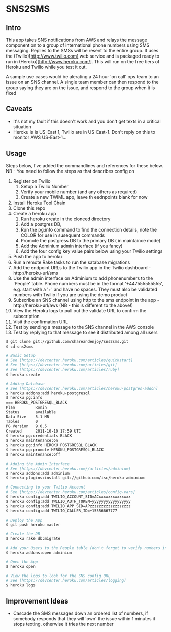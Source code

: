 # SNS2SMS #

## Intro ##
This app takes SNS notifications from AWS and relays the message component on to a group of international phone numbers using SMS messaging.  Replies to the SMSs will be resent to the entire group.  It uses the (Twilio)[http://www.twilio.com] web service and is packaged ready to run in (Heroku)[http://www.heroku.com/].  This will run on the free tiers of Heroku and Twilio while you test it out.

A sample use cases would be alerating a 24 hour 'on call' ops team to an issue on an SNS channel.  A single team member can then respond to the group saying they are on the issue, and respond to the group when it is fixed 

## Caveats ##

*   It's not my fault if this doesn't work and you don't get texts in a critical situation
*   Heroku is is US-East 1, Twilio are in US-East-1.  Don't reply on this to monitor AWS US-East-1...


## Usage ##

Steps below, I've added the commandlines and references for these below.  NB - You need to follow the steps as that describes config on 

1.   Register on Twilio
     1.   Setup a Twilio Number
	 2.   Verify your mobile number (and any others as required)
     3.   Create a new TWIML app, leave th eednpoints blank for now
2.   Install Heroku Tool Chain
3.   Clone this repo
4.   Create a heroku app
     1.  Run heroku create in the cloneed directory
	 1.  Add a postgres DB, 
	 1.  Run the pg:info command to find the connection details, note the COLOR for use in susequent commands
	 3.  Promote the postgress DB to the primary DB ( in maintaince mode)
	 2.  Add the Adminium admin interface (if you fancy)
	 4.  Add the four config key value pairs below using your Twilio settings
5.  Push the app to heroku
6.  Run a remote Rake tasks to run the satabase migrations
6.  Add the endpoint URLs to the Twilio app in the Twilio dashboard - http://heroku-url/sms
5.  Use the admin interface on Adminium to add phonenumbers to the 'People' table.  Phone numbers must be in the format '+447555555555', e.g. start with a '+' and  have no spaces.  They must also be validated numbers with Twilio if you are using the demo product
7.  Subscribe an SNS channel using http to the sms endpoint in the app - http://heroku-url/aws (NB - this is different to the above!)
8.  View the Heroku logs to pull out the validate URL to confirm the subscription
9.  Visit the confirmation URL
10.  Test by sending a message to the SNS channel in the AWS console
11.  Test by replying to that message to see it distributed among all users
 
```bash
$ git clone git://github.com/shareandenjoy/sns2sms.git
$ cd sns2sms

# Basic Setup
# See [https://devcenter.heroku.com/articles/quickstart]
# See [https://devcenter.heroku.com/articles/git]
# See [https://devcenter.heroku.com/articles/ruby]
$ heroku create

# Adding Database
# See [https://devcenter.heroku.com/articles/heroku-postgres-addon]
$ heroku addons:add heroku-postgresql
$ heroku pg:info
=== HEROKU_POSTGRESQL_BLACK
Plan         Ronin
Status       available
Data Size    5.1 MB
Tables       0
PG Version   9.0.5
Created      2011-10-10 17:59 UTC
$ heroku pg:credentials BLACK
$ heroku maintenance:on
$ heroku pg:info HEROKU_POSTGRESQL_BLACK
$ heroku pg:promote HEROKU_POSTGRESQL_BLACK
$ heroku maintenance:off

# Adding the Admin Interface
# See [https://devcenter.heroku.com//articles/adminium]
$ heroku addons:add adminium
$ heroku plugins:install git://github.com/isc/heroku-adminium

# Connecting to your Twilio Account
# See [https://devcenter.heroku.com/articles/config-vars]
$ heroku config:add TWILIO_ACCOUNT_SID=ACxxxxxxxxxxxxxx
$ heroku config:add TWILIO_AUTH_TOKEN=yyyyyyyyyyyyyyyyy
$ heroku config:add TWILIO_APP_SID=APzzzzzzzzzzzzzzzzzz
$ heroku config:add TWILIO_CALLER_ID=+15556667777

# Deploy the App
$ git push heroku master

# Create the DB
$ heroku rake db:migrate

# Add your Users to the People table (don't forget to verify numbers in Twilio first)
$ heroku addons:open adminium

# Open the App
$ heroku open

# View the logs to look for the SNS config URL
# See [https://devcenter.heroku.com/articles/logging]
$ heroku logs
````
	

 
 
 
 
## Improvement Ideas ##
 
*   Cascade the SMS messages down an ordered list of numbers, if somebody responds that they will 'own' the issue within 1 minutes it stops texting, otherwise it tries the next number
 
 